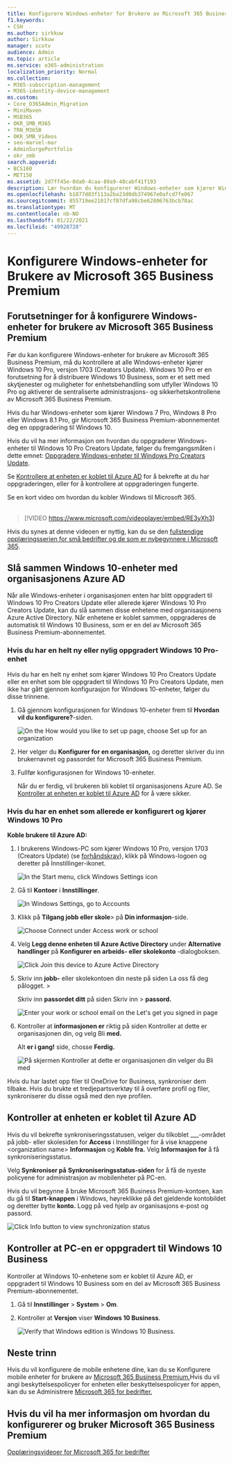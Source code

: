```yaml
---
title: Konfigurere Windows-enheter for Brukere av Microsoft 365 Business Premium
f1.keywords:
- CSH
ms.author: sirkkuw
author: Sirkkuw
manager: scotv
audience: Admin
ms.topic: article
ms.service: o365-administration
localization_priority: Normal
ms.collection:
- M365-subscription-management
- M365-identity-device-management
ms.custom:
- Core_O365Admin_Migration
- MiniMaven
- MSB365
- OKR_SMB_M365
- TRN_M365B
- OKR_SMB_Videos
- seo-marvel-mar
- AdminSurgePortfolio
- okr_smb
search.appverid:
- BCS160
- MET150
ms.assetid: 2d7ff45e-0da0-4caa-89a9-48cabf41f193
description: Lær hvordan du konfigurerer Windows-enheter som kjører Windows 10 Pro for Brukere av Microsoft 365 Business Premium, slik at sentralisert administrasjon og sikkerhetskontroller aktiveres.
ms.openlocfilehash: b1877d83f113a2ba23d0db374967e0afcd7fe067
ms.sourcegitcommit: 855719ee21017cf87dfa98cbe62806763bcb78ac
ms.translationtype: MT
ms.contentlocale: nb-NO
ms.lasthandoff: 01/22/2021
ms.locfileid: "49928728"
---
```

# <a name="set-up-windows-devices-for-microsoft-365-business-premium-users"></a>Konfigurere Windows-enheter for Brukere av Microsoft 365 Business Premium

## <a name="prerequisites-for-setting-up-windows-devices-for-microsoft-365-business-premium-users"></a>Forutsetninger for å konfigurere Windows-enheter for brukere av Microsoft 365 Business Premium

Før du kan konfigurere Windows-enheter for brukere av Microsoft 365 Business Premium, må du kontrollere at alle Windows-enheter kjører Windows 10 Pro, versjon 1703 (Creators Update). Windows 10 Pro er en forutsetning for å distribuere Windows 10 Business, som er et sett med skytjenester og muligheter for enhetsbehandling som utfyller Windows 10 Pro og aktiverer de sentraliserte administrasjons- og sikkerhetskontrollene av Microsoft 365 Business Premium.
  
Hvis du har Windows-enheter som kjører Windows 7 Pro, Windows 8 Pro eller Windows 8.1 Pro, gir Microsoft 365 Business Premium-abonnementet deg en oppgradering til Windows 10.
  
Hvis du vil ha mer informasjon om hvordan du oppgraderer Windows-enheter til Windows 10 Pro Creators Update, følger du fremgangsmåten i dette emnet: [Oppgradere Windows-enheter til Windows Pro Creators Update](upgrade-to-windows-pro-creators-update.md).
  
Se [Kontrollere at enheten er koblet til Azure AD](#verify-the-device-is-connected-to-azure-ad) for å bekrefte at du har oppgraderingen, eller for å kontrollere at oppgraderingen fungerte.

Se en kort video om hvordan du kobler Windows til Microsoft 365.<br><br>

> [!VIDEO https://www.microsoft.com/videoplayer/embed/RE3yXh3] 

Hvis du synes at denne videoen er nyttig, kan du se den [fullstendige opplæringsserien for små bedrifter og de som er nybegynnere i Microsoft 365](https://support.microsoft.com/office/6ab4bbcd-79cf-4000-a0bd-d42ce4d12816).
  
## <a name="join-windows-10-devices-to-your-organizations-azure-ad"></a>Slå sammen Windows 10-enheter med organisasjonens Azure AD

Når alle Windows-enheter i organisasjonen enten har blitt oppgradert til Windows 10 Pro Creators Update eller allerede kjører Windows 10 Pro Creators Update, kan du slå sammen disse enhetene med organisasjonens Azure Active Directory. Når enhetene er koblet sammen, oppgraderes de automatisk til Windows 10 Business, som er en del av Microsoft 365 Business Premium-abonnementet.
  
### <a name="for-a-brand-new-or-newly-upgraded-windows-10-pro-device"></a>Hvis du har en helt ny eller nylig oppgradert Windows 10 Pro-enhet

Hvis du har en helt ny enhet som kjører Windows 10 Pro Creators Update eller en enhet som ble oppgradert til Windows 10 Pro Creators Update, men ikke har gått gjennom konfigurasjon for Windows 10-enheter, følger du disse trinnene.
  
1. Gå gjennom konfigurasjonen for Windows 10-enheter frem til **Hvordan vil du konfigurere?**-siden. 
    
    ![On the How would you like to set up page, choose Set up for an organization](../media/1b0b2dba-00bb-4a99-a729-441479220cb7.png)
  
2. Her velger du **Konfigurer for en organisasjon,** og deretter skriver du inn brukernavnet og passordet for Microsoft 365 Business Premium. 
    
3. Fullfør konfigurasjonen for Windows 10-enheter.
    
   Når du er ferdig, vil brukeren bli koblet til organisasjonens Azure AD. Se [Kontroller at enheten er koblet til Azure AD](#verify-the-device-is-connected-to-azure-ad) for å være sikker. 
  
### <a name="for-a-device-already-set-up-and-running-windows-10-pro"></a>Hvis du har en enhet som allerede er konfigurert og kjører Windows 10 Pro

 **Koble brukere til Azure AD:**
  
1. I brukerens Windows-PC som kjører Windows 10 Pro, versjon 1703 (Creators Update) (se [forhåndskrav](pre-requisites-for-data-protection.md)), klikk på Windows-logoen og deretter på Innstillinger-ikonet.
  
   ![In the Start menu, click Windows Settings icon](../media/74e1ce9a-1554-4761-beb9-330b176e9b9d.png)
  
2. Gå til **Kontoer** i **Innstillinger**.
  
   ![In Windows Settings, go to Accounts](../media/472fd688-d111-4788-9fbb-56a00fbdc24d.png)
  
3. Klikk på **Tilgang jobb eller skole**\> på **Din informasjon**-side.
  
   ![Choose Connect under Access work or school](../media/af3a4e3f-f9b9-4969-b3e2-4ef99308090c.png)
  
4. Velg **Legg denne enheten til Azure Active Directory** under **Alternative handlinger** på **Konfigurer en arbeids- eller skolekonto** -dialogboksen.
  
   ![Click Join this device to Azure Active Directory](../media/fb709a1b-05a9-4750-9cb9-e097f4412cba.png)
  
5. Skriv inn **jobb-** eller skolekontoen din neste på siden La oss få deg pålogget. \> 
  
   Skriv inn **passordet ditt** på siden Skriv inn \> **passord.**
  
   ![Enter your work or school email on the Let's get you signed in page](../media/f70eb148-b1d2-4ba3-be38-7317eaf0321a.png)
  
6. Kontroller at **informasjonen er** riktig på siden Kontroller at dette er organisasjonen din, og velg Bli **med.**
  
   Alt **er i gang!** side, chosse **Ferdig.**
  
   ![På skjermen Kontroller at dette er organisasjonen din velger du Bli med](../media/c749c0a2-5191-4347-a451-c062682aa1fb.png)
  
Hvis du har lastet opp filer til OneDrive for Business, synkroniser dem tilbake. Hvis du brukte et tredjepartsverktøy til å overføre profil og filer, synkroniserer du disse også med den nye profilen.
  
## <a name="verify-the-device-is-connected-to-azure-ad"></a>Kontroller at enheten er koblet til Azure AD

Hvis du vil bekrefte synkroniseringsstatusen, velger du  tilkoblet ___-området på jobb- eller skolesiden for **Access** i Innstillinger for å vise knappene \<organization name\> **Informasjon** og **Koble fra.** Velg **Informasjon for** å få synkroniseringsstatus. 
  
Velg **Synkroniser på** **Synkroniseringsstatus-siden** for å få de nyeste policyene for administrasjon av mobilenheter på PC-en.
  
Hvis du vil begynne å bruke Microsoft 365 Business Premium-kontoen, kan du gå til **Start-knappen** i Windows, høyreklikke på det gjeldende kontobildet og deretter bytte **konto.** Logg på ved hjelp av organisasjons e-post og passord.
  
![Click Info button to view synchronization status](../media/818f7043-adbf-402a-844a-59d50034911d.png)
  
## <a name="verify-the-pc-is-upgraded-to-windows-10-business"></a>Kontroller at PC-en er oppgradert til Windows 10 Business

Kontroller at Windows 10-enhetene som er koblet til Azure AD, er oppgradert til Windows 10 Business som en del av Microsoft 365 Business Premium-abonnementet.
  
1. Gå til **Innstillinger** \> **System** \> **Om**.
    
2. Kontroller at **Versjon** viser **Windows 10 Business**.
    
    ![Verify that Windows edition is Windows 10 Business.](../media/ff660fc8-d3ba-431b-89a5-f5abded96c4d.png)
  
## <a name="next-steps"></a>Neste trinn

Hvis du vil konfigurere de mobile enhetene dine, kan du se Konfigurere mobile enheter for brukere av [Microsoft 365 Business Premium.](set-up-mobile-devices.md)Hvis du vil angi beskyttelsespolicyer for enheten eller beskyttelsespolicyer for appen, kan du se Administrere [Microsoft 365 for bedrifter.](manage.md)
  
## <a name="for-more-on-setting-up-and-using-microsoft-365-business-premium"></a>Hvis du vil ha mer informasjon om hvordan du konfigurerer og bruker Microsoft 365 Business Premium

[Opplæringsvideoer for Microsoft 365 for bedrifter](https://support.microsoft.com/office/6ab4bbcd-79cf-4000-a0bd-d42ce4d12816)
